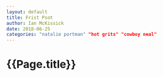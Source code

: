 ```yaml
---
layout: default
title: Frist Psot
author: Ian McKissick
date: 2018-06-25
categories: "natalie portman" "hot grits" "cowboy neal"
---
```


# {{Page.title}}